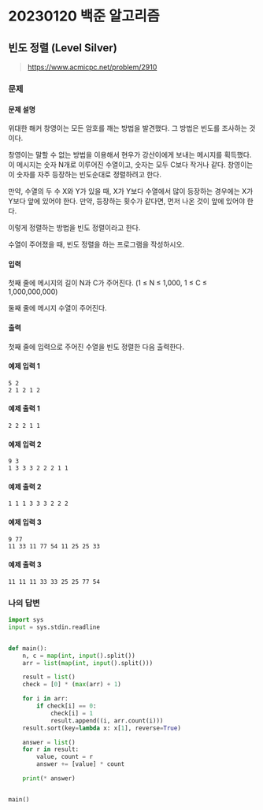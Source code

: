 # 20230120 백준 알고리즘

## 빈도 정렬 (Level Silver)
> https://www.acmicpc.net/problem/2910

### 문제
#### 문제 설명
위대한 해커 창영이는 모든 암호를 깨는 방법을 발견했다. 그 방법은 빈도를 조사하는 것이다.

창영이는 말할 수 없는 방법을 이용해서 현우가 강산이에게 보내는 메시지를 획득했다. 이 메시지는 숫자 N개로 이루어진 수열이고, 숫자는 모두 C보다 작거나 같다. 창영이는 이 숫자를 자주 등장하는 빈도순대로 정렬하려고 한다.

만약, 수열의 두 수 X와 Y가 있을 때, X가 Y보다 수열에서 많이 등장하는 경우에는 X가 Y보다 앞에 있어야 한다. 만약, 등장하는 횟수가 같다면, 먼저 나온 것이 앞에 있어야 한다.

이렇게 정렬하는 방법을 빈도 정렬이라고 한다.

수열이 주어졌을 때, 빈도 정렬을 하는 프로그램을 작성하시오.

#### 입력
첫째 줄에 메시지의 길이 N과 C가 주어진다. (1 ≤ N ≤ 1,000, 1 ≤ C ≤ 1,000,000,000)

둘째 줄에 메시지 수열이 주어진다.

#### 출력
첫째 줄에 입력으로 주어진 수열을 빈도 정렬한 다음 출력한다.

#### 예제 입력 1
```
5 2
2 1 2 1 2
```

#### 예제 출력 1
```
2 2 2 1 1
```

#### 예제 입력 2
```
9 3
1 3 3 3 2 2 2 1 1
```

#### 예제 출력 2
```
1 1 1 3 3 3 2 2 2
```

#### 예제 입력 3
```
9 77
11 33 11 77 54 11 25 25 33
```

#### 예제 출력 3
```
11 11 11 33 33 25 25 77 54
```

### 나의 답변
```python
import sys
input = sys.stdin.readline


def main():
    n, c = map(int, input().split())
    arr = list(map(int, input().split()))

    result = list()
    check = [0] * (max(arr) + 1)

    for i in arr:
        if check[i] == 0:
            check[i] = 1
            result.append((i, arr.count(i)))
    result.sort(key=lambda x: x[1], reverse=True)

    answer = list()
    for r in result:
        value, count = r
        answer += [value] * count

    print(* answer)


main()
```